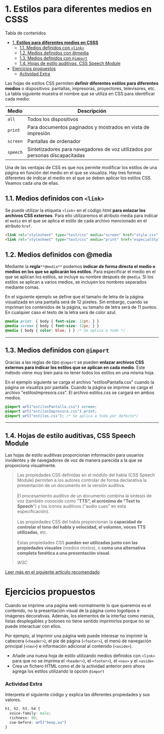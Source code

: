 # 1. **Estilos para diferentes medios en CSSS**

Tabla de contenidos

- [1. **Estilos para diferentes medios en CSSS**](#1-estilos-para-diferentes-medios-en-csss)
  - [1.1. Medios definidos con `<link>`](#11-medios-definidos-con-link)
  - [1.2. Medios definidos con @media](#12-medios-definidos-con-media)
  - [1.3. Medios definidos con `@import`](#13-medios-definidos-con-import)
  - [1.4. Hojas de estilo auditivas, CSS Speech Module](#14-hojas-de-estilo-auditivas-css-speech-module)
- [Ejercicios propuestos](#ejercicios-propuestos)
    - [Actividad Extra](#actividad-extra)


Las hojas de estilos CSS permiten **definir diferentes estilos para diferentes medios** o dispositivos: pantallas, impresoras, proyectores, televisores, etc. La tabla siguiente muestra el nombre que se utiliza en CSS para identificar cada medio:

| Medio | Descripción |
| --- | --- |
| `all` | Todos los dispositivos |
| `print` | Para documentos paginados y mostrados en vista de impresión |
| `screen` | Pantallas de ordenador |
| `speech` | Sintetizadores para navegadores de voz utilizados por personas discapacitadas |

Una de las ventajas de CSS es que nos permite modificar los estilos de una página en función del medio en el que se visualiza. Hay tres formas diferentes de indicar el medio en el que se deben aplicar los estilos CSS. Veamos cada una de ellas.

## 1.1. Medios definidos con `<link>`

Se puede utilizar la etiqueta `<link>` en el código html **para enlazar los archivos CSS externos**. Para ello utilizaremos el atributo media para indicar el `medio` en el que se aplica el estilo de cada archivo mencionado en el atributo `href`.

```html
<link rel="stylesheet" type="text/css" media="screen" href="style.css" />
<link rel="stylesheet" type="text/css" media="print" href="especialStyle.css" />
```

## 1.2. Medios definidos con @media

Mediante la **regla**`**@media**` podemos **indicar de forma directa el medio o medios en los que se aplicarán los estilos**. Para especificar el medio en el que se aplican los estilos, se incluye su nombre después de `@media`. Si los estilos se aplican a varios medios, se incluyen los nombres separados mediante comas.

En el siguiente ejemplo se define que el tamaño de letra de la página visualizada en una pantalla será de 12 píxeles. Sin embargo, cuando se impriman los contenidos de la página, su tamaño de letra será de 11 puntos. En cualquier caso el texto de la letra será de color azul.

```css
@media print  { body { font-size: 11pt; } }
@media screen { body { font-size: 12px; } }
@media { body { color: blue; } } /* Se aplica a todo */
```

* * * * *

## 1.3. Medios definidos con `@import`

Gracias a las reglas de tipo `@import` se pueden **enlazar archivos CSS externos para indicar los estilos que se aplican en cada medio**. Este método viene muy bien para no tener todos los estilos en una misma hoja.

En el ejemplo siguiente se carga el archivo "estilosPantalla.css" cuando la página se visualiza por pantalla. Cuando la página se imprime se carga el archivo "estilosImpresora.css". El archivo estilos.css se cargará en ambos medios.

```css
@import url("estilosPantalla.css") screen;
@import url("estilosImpresora.css") print;
@import url("estilos.css"); /* Se aplica a todo por defecto*/
```
* * * * *

## 1.4. Hojas de estilo auditivas, CSS Speech Module

Las hojas de estilo auditivas proporcionan información para usuarios invidentes y de navegadores de voz de manera parecida a la que se proporciona visualmente.

> Las propiedades CSS definidas en el módulo del habla (CSS Speech Module) permiten a los autores controlar de forma declarativa la presentación de un documento en la versión auditiva.\
>\
> El procesamiento auditivo de un documento combina la síntesis de voz (también conocido como "**TTS", el acrónimo de "Text to Speech**") y los iconos auditivos ("audio cues" en esta especificación).\
>\
> Las propiedades CSS del habla proporcionan la **capacidad de controlar el tono del habla y velocidad, el volumen, voces TTS utilizadas**, etc.\
>\
> Estas propiedades CSS **pueden ser utilizadas junto con las propiedades visuales** (medios mixtos), o **como una alternativa completa fonética a una presentación visual**.
>
> *W3C*

[Leer más en el siguiente artículo recomendado](https://escss.blogspot.com/2012/06/css-speech-module-css-hablado.html)

# Ejercicios propuestos

Cuando se imprime una página web normalmente lo que queremos es el contenido, no la presentación visual de la página como logotipos e imágenes decorativas. Además, los elementos de la interfaz como menús, listas desplegables y botones no tiene sentido imprimirlos porque no se puede interactuar con ellos.

Por ejemplo, al imprimir una página web puede interesar no imprimir la cabecera (`<header>`), el pie de página (`<footer>`), el menú de navegación principal (`<nav>`) e información adicional al contenido (`<aside>`).

- Añade una nueva hoja de estilo utilizando medios definidos con `<link>` para que no se imprima el `<header>`), el `<footer>`), el `<nav>` y el `<aside>`
- Crea un fichero HTML como el de la actividad anterior pero ahora agrega los estilos utilizando la opción `@import`

### Actividad Extra

Interpreta el siguiente código y explica las diferentes propiedades y sus valores.

```css
h1, h2, h3, h4 {
  voice-family: male;
  richness: 80;
  cue-before: url("beep.au")
}
```